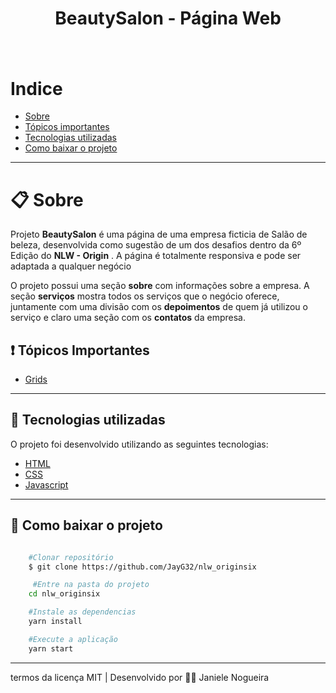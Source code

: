 <h1 align="center"> BeautySalon - Página Web <h1>

<h1> <img src="assets/OriginSix.gif" alt=""> <h1>


# Indice
- [Sobre](#-sobre)
- [Tópicos importantes](#-tópicos-importantes)
- [Tecnologias utilizadas](#-tecnologias-utilizadas)
- [Como baixar o projeto](#-como-baixar-o-projeto)

---

# 📋 Sobre
Projeto **BeautySalon** é uma página de uma empresa ficticia de Salão de beleza, desenvolvida como sugestão de um dos desafios dentro da 6º Edição do  **NLW - Origin** . A página é totalmente responsiva e pode ser adaptada a qualquer negócio

O projeto possui uma seção **sobre** com informações sobre a empresa. A seção **serviços** mostra todos os serviços que o negócio oferece, juntamente com uma divisão com os **depoimentos** de quem já utilizou o serviço e claro uma seção com os **contatos** da empresa.

 


##  ❗ Tópicos Importantes
<!-- - [Modal](https://www.w3schools.com/howto/howto_css_modals.asp) -->
- [Grids](https://www.w3schools.com/css/css_grid.asp)

---

## 🚀 Tecnologias utilizadas 

O projeto foi desenvolvido utilizando as seguintes tecnologias:

- [HTML](https://www.w3schools.com/html/)
- [CSS](https://www.w3schools.com/css/default.asp)
- [Javascript](https://www.w3schools.com/js/default.asp)
<!-- - [Node.js](https://nodejs.org/en/)
- [Nunjucks](https://mozilla.github.io/nunjucks/) -->


---

## 📁 Como baixar o projeto
```bash

    #Clonar repositório
    $ git clone https://github.com/JayG32/nlw_originsix

     #Entre na pasta do projeto
    cd nlw_originsix

    #Instale as dependencias
    yarn install

    #Execute a aplicação
    yarn start

```

---
termos da licença MIT  |  Desenvolvido por 👩‍💻 Janiele Nogueira